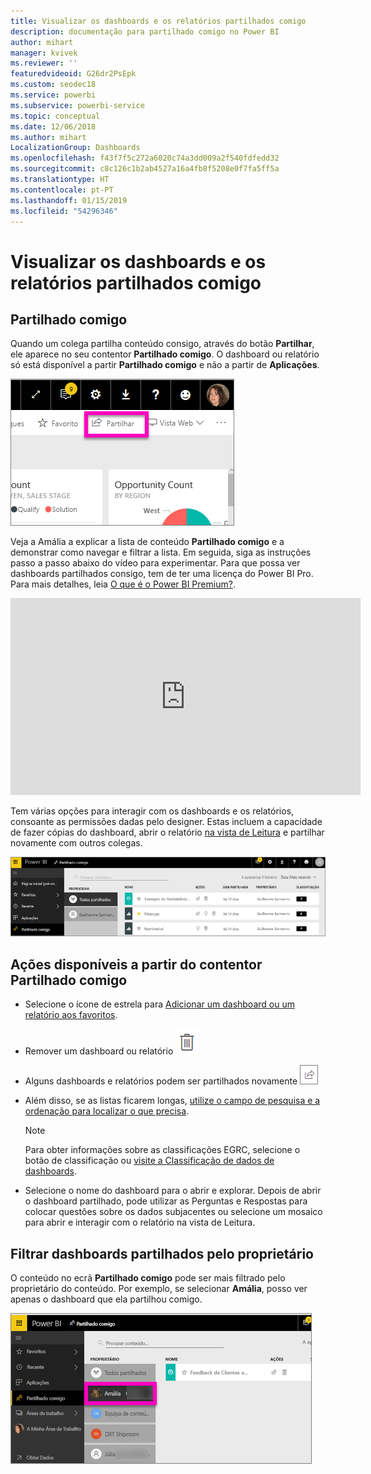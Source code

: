 ```yaml
---
title: Visualizar os dashboards e os relatórios partilhados comigo
description: documentação para partilhado comigo no Power BI
author: mihart
manager: kvivek
ms.reviewer: ''
featuredvideoid: G26dr2PsEpk
ms.custom: seodec18
ms.service: powerbi
ms.subservice: powerbi-service
ms.topic: conceptual
ms.date: 12/06/2018
ms.author: mihart
LocalizationGroup: Dashboards
ms.openlocfilehash: f43f7f5c272a6020c74a3dd009a2f540fdfedd32
ms.sourcegitcommit: c8c126c1b2ab4527a16a4fb8f5208e0f7fa5ff5a
ms.translationtype: HT
ms.contentlocale: pt-PT
ms.lasthandoff: 01/15/2019
ms.locfileid: "54296346"
---
```

# <a name="display-the-dashboards-and-reports-that-have-been-shared-with-me"></a>Visualizar os dashboards e os relatórios partilhados comigo
## <a name="shared-with-me"></a>Partilhado comigo

Quando um colega partilha conteúdo consigo, através do botão **Partilhar**, ele aparece no seu contentor **Partilhado comigo**. O dashboard ou relatório só está disponível a partir **Partilhado comigo** e não a partir de **Aplicações**.

![Ícone Partilhar](./media/end-user-shared-with-me/power-bi-share-dash.png)

Veja a Amália a explicar a lista de conteúdo **Partilhado comigo** e a demonstrar como navegar e filtrar a lista. Em seguida, siga as instruções passo a passo abaixo do vídeo para experimentar. Para que possa ver dashboards partilhados consigo, tem de ter uma licença do Power BI Pro. Para mais detalhes, leia [O que é o Power BI Premium?](../service-premium.md).

<iframe width="560" height="315" src="https://www.youtube.com/embed/G26dr2PsEpk" frameborder="0" allowfullscreen></iframe>

Tem várias opções para interagir com os dashboards e os relatórios, consoante as permissões dadas pelo designer. Estas incluem a capacidade de fazer cópias do dashboard, abrir o relatório [na vista de Leitura](end-user-reading-view.md) e partilhar novamente com outros colegas.

![contentor Partilhado comigo](./media/end-user-shared-with-me/power-bi-container.png)

## <a name="actions-available-from-the-shared-with-me-container"></a>Ações disponíveis a partir do contentor **Partilhado comigo**
* Selecione o ícone de estrela para [Adicionar um dashboard ou um relatório aos favoritos](end-user-favorite.md).
* Remover um dashboard ou relatório  ![ícone de recipiente do lixo](./media/end-user-shared-with-me/power-bi-delete-icon.png)
* Alguns dashboards e relatórios podem ser partilhados novamente  ![ícone Partilhar](./media/end-user-shared-with-me/power-bi-share-icon-new.png)
* Além disso, se as listas ficarem longas, [utilize o campo de pesquisa e a ordenação para localizar o que precisa](end-user-search-sort.md).
  
  > [!NOTE]
  > Para obter informações sobre as classificações EGRC, selecione o botão de classificação ou [visite a Classificação de dados de dashboards](../service-data-classification.md).
  > 
  > 
* Selecione o nome do dashboard para o abrir e explorar. Depois de abrir o dashboard partilhado, pode utilizar as Perguntas e Respostas para colocar questões sobre os dados subjacentes ou selecione um mosaico para abrir e interagir com o relatório na vista de Leitura.

## <a name="filter-shared-dashboards-by-owner"></a>Filtrar dashboards partilhados pelo proprietário
O conteúdo no ecrã **Partilhado comigo** pode ser mais filtrado pelo proprietário do conteúdo. Por exemplo, se selecionar **Amália**, posso ver apenas o dashboard que ela partilhou comigo.

![dashboard filtrado pelo proprietário](./media/end-user-shared-with-me/power-bi-owner-new.png)